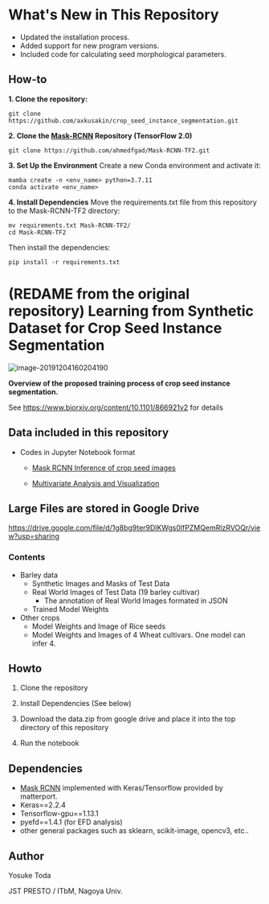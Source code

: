 # What's New in This Repository
* Updated the installation process.
* Added support for new program versions.
* Included code for calculating seed morphological parameters.

## How-to
**1. Clone the repository:**
  ```
  git clone https://github.com/axkusakin/crop_seed_instance_segmentation.git
  ```
**2. Clone the [Mask-RCNN](https://github.com/ahmedfgad/Mask-RCNN-TF2) Repository (TensorFlow 2.0)**
  ```
  git clone https://github.com/ahmedfgad/Mask-RCNN-TF2.git
  ```
**3. Set Up the Environment**
  Create a new Conda environment and activate it:
  ```
  mamba create -n <env_name> python=3.7.11
  conda activate <env_name>
  ```
**4. Install Dependencies**
  Move the requirements.txt file from this repository to the Mask-RCNN-TF2 directory:
  ```
  mv requirements.txt Mask-RCNN-TF2/
  cd Mask-RCNN-TF2
  ```
  Then install the dependencies:
  ```
  pip install -r requirements.txt
  ```


# (REDAME from the original repository) Learning from Synthetic Dataset for Crop Seed Instance Segmentation

![image-20191204160204190](README.assets/image-20191204160204190.png)

**Overview of the proposed training process of crop seed instance segmentation.**



See https://www.biorxiv.org/content/10.1101/866921v2 for details



## Data included in this repository

- Codes in Jupyter Notebook format

  - [Mask RCNN Inference of crop seed images](./Mask_RCNN.ipynb)

  - [Multivariate Analysis and Visualization](multivariate_analysis.ipynb)

    

## Large Files are stored in Google Drive

https://drive.google.com/file/d/1g8bg9ter9DlKWgs0lfPZMQemRlzRVOQr/view?usp=sharing



### Contents

- Barley data
  - Synthetic Images and Masks of Test Data
  - Real World Images of Test Data (19 barley cultivar)
    - The annotation of Real World Images formated in JSON
  - Trained Model Weights
- Other crops
  - Model Weights and Image of Rice seeds
  - Model Weights and Images of 4 Wheat cultivars. One model can infer 4.



## Howto

1. Clone the repository

2. Install Dependencies (See below)

3. Download the data.zip from google drive and place it into the top directory of this repository

4. Run the notebook



## Dependencies

- [Mask RCNN](https://github.com/matterport/Mask_RCNN) implemented with Keras/Tensorflow provided by matterport.
- Keras==2.2.4
- Tensorflow-gpu==1.13.1
- pyefd==1.4.1 (for EFD analysis)
- other general packages such as sklearn, scikit-image, opencv3, etc..



## Author

Yosuke Toda

JST PRESTO / ITbM, Nagoya Univ.


